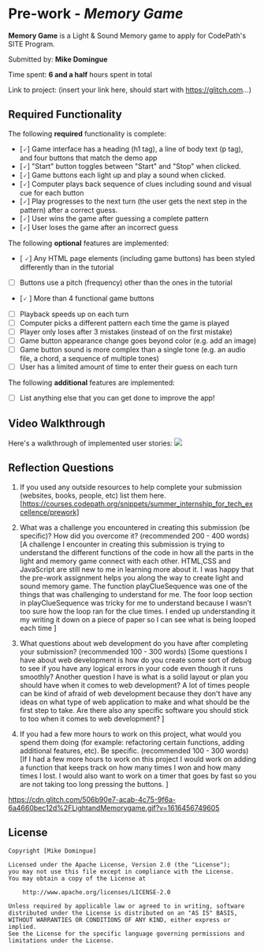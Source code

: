 # Pre-work - *Memory Game*

**Memory Game** is a Light & Sound Memory game to apply for CodePath's SITE Program. 

Submitted by: **Mike Domingue**

Time spent: **6 and a half** hours spent in total

Link to project: (insert your link here, should start with https://glitch.com...)

## Required Functionality

The following **required** functionality is complete:

* [🗸] Game interface has a heading (h1 tag), a line of body text (p tag), and four buttons that match the demo app
* [🗸] "Start" button toggles between "Start" and "Stop" when clicked. 
* [🗸] Game buttons each light up and play a sound when clicked. 
* [🗸] Computer plays back sequence of clues including sound and visual cue for each button
* [🗸] Play progresses to the next turn (the user gets the next step in the pattern) after a correct guess. 
* [🗸] User wins the game after guessing a complete pattern
* [🗸] User loses the game after an incorrect guess

The following **optional** features are implemented:

* [ 🗸] Any HTML page elements (including game buttons) has been styled differently than in the tutorial
* [ ] Buttons use a pitch (frequency) other than the ones in the tutorial
* [🗸 ] More than 4 functional game buttons
* [ ] Playback speeds up on each turn
* [ ] Computer picks a different pattern each time the game is played
* [ ] Player only loses after 3 mistakes (instead of on the first mistake)
* [ ] Game button appearance change goes beyond color (e.g. add an image)
* [ ] Game button sound is more complex than a single tone (e.g. an audio file, a chord, a sequence of multiple tones)
* [ ] User has a limited amount of time to enter their guess on each turn

The following **additional** features are implemented:

- [ ] List anything else that you can get done to improve the app!

## Video Walkthrough

Here's a walkthrough of implemented user stories:
![](your-link-here)


## Reflection Questions
1. If you used any outside resources to help complete your submission (websites, books, people, etc) list them here. 
[https://courses.codepath.org/snippets/summer_internship_for_tech_excellence/prework]

2. What was a challenge you encountered in creating this submission (be specific)? How did you overcome it? (recommended 200 - 400 words) 
[A challenge I encounter in creating this submission is trying to understand the different functions of the code in how all the parts in the light and memory game connect with each other. HTML,CSS and JavaScript are still new to me in learning more about it. I was happy that the pre-work assignment helps you along the way to create light and sound memory game. The function playClueSequence was one of the things that was challenging to understand for me. The foor loop section in playClueSequence was tricky for me to understand because I wasn't too sure how the loop ran for the clue times. I ended up understanding it my writing it down on a piece of paper so I can see what is being looped each time
]

3. What questions about web development do you have after completing your submission? (recommended 100 - 300 words) 
[Some questions I have about web development is how do you create some sort of debug to see if you have any logical errors in your code even though it runs smoothly? Another question I have is what is a solid layout or plan you should have when it comes to web development? A lot of times people can be kind of afraid of web development because they don't have any ideas on what type of web application to make and what should be the first step to take. Are there also any specific software you should stick to too when it comes to web development? 
]
4. If you had a few more hours to work on this project, what would you spend them doing (for example: refactoring certain functions, adding additional features, etc). Be specific. (recommended 100 - 300 words) 
[If I had a few more hours to work on this project I would work on adding a function that keeps track on how many times I won and how many times I lost.  I would also want to work on a timer that goes by fast so you are not taking too long pressing the buttons.
]


https://cdn.glitch.com/506b90e7-acab-4c75-9f6a-6a4660bec12d%2FLightandMemorygame.gif?v=1616456749605

## License

    Copyright [Mike Domingue]

    Licensed under the Apache License, Version 2.0 (the "License");
    you may not use this file except in compliance with the License.
    You may obtain a copy of the License at

        http://www.apache.org/licenses/LICENSE-2.0

    Unless required by applicable law or agreed to in writing, software
    distributed under the License is distributed on an "AS IS" BASIS,
    WITHOUT WARRANTIES OR CONDITIONS OF ANY KIND, either express or implied.
    See the License for the specific language governing permissions and
    limitations under the License.
